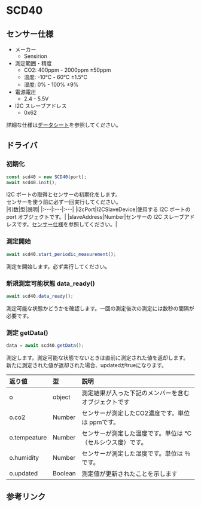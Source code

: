 [データシート]: https://cdn.sparkfun.com/assets/d/4/9/a/d/Sensirion_CO2_Sensors_SCD4x_Datasheet.pdf

# SCD40

## センサー仕様
- メーカー
  - Sensirion
- 測定範囲・精度
  - CO2: 400ppm - 2000ppm ±50ppm
  - 温度: -10℃ - 60℃ ±1.5℃
  - 湿度: 0% - 100% ±9%
- 電源電圧
  - 2.4 - 5.5V
- I2C スレーブアドレス
  - 0x62

詳細な仕様は[データシート][]を参照してください。

## ドライバ

### 初期化

```javascript
const scd40 = new SCD40(port);
await scd40.init();
```

I2C ポートの取得とセンサーの初期化をします。  
センサーを使う前に必ず一回実行してください。  
|引数|型|説明|
|:---|:---|:---|
|i2cPort|I2CSlaveDevice|使用する I2C ポートの port オブジェクトです。|
|slaveAddress|Number|センサーの I2C スレーブアドレスです。[センサー仕様](#センサー仕様)を参照してください。|

### 測定開始 

```javascript
await scd40.start_periodic_measurement();
```

測定を開始します。必ず実行してください。

### 新規測定可能状態 data_ready()

```javascript
await scd40.data_ready();
```

測定可能な状態かどうかを確認します。一回の測定後次の測定には数秒の間隔が必要です。


### 測定 getData()

```js
data = await scd40.getData();
```

測定します。測定可能な状態でないときは直前に測定された値を返却します。
新たに測定された値が返却された場合、updatedがtrueになります。

|返り値|型|説明|
|:---|:---|:---|
|o|object|測定結果が入った下記のメンバーを含むオブジェクトです|
|o.co2|Number|センサーが測定したCO2濃度です。単位は ppmです。|
|o.tempeature|Number|センサーが測定した温度です。単位は ℃（セルシウス度）です。|
|o.humidity|Number|センサーが測定した湿度です。単位は ％です。|
|o.updated|Boolean|測定値が更新されたことを示します|

## 参考リンク
